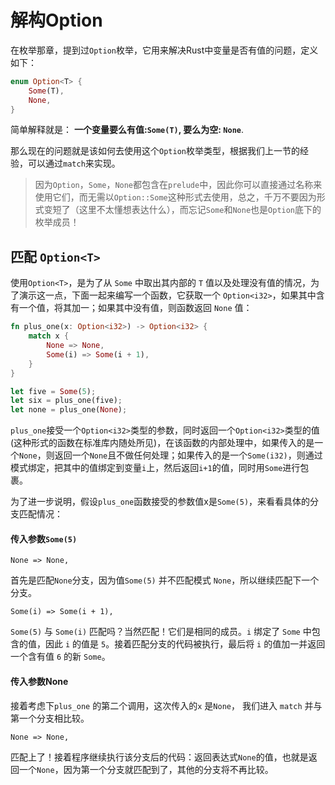 # 解构Option

在枚举那章，提到过`Option`枚举，它用来解决Rust中变量是否有值的问题，定义如下：
```rust
enum Option<T> {
    Some(T),
    None,
}
```
简单解释就是： **一个变量要么有值:`Some(T)`, 要么为空: `None`**.

那么现在的问题就是该如何去使用这个`Option`枚举类型，根据我们上一节的经验，可以通过`match`来实现。

> 因为`Option`，`Some`，`None`都包含在`prelude`中，因此你可以直接通过名称来使用它们，而无需以`Option::Some`这种形式去使用，总之，千万不要因为形式变短了（这里不太懂想表达什么），而忘记`Some`和`None`也是`Option`底下的枚举成员！

## 匹配 `Option<T>`

使用`Option<T>`，是为了从 `Some` 中取出其内部的 `T` 值以及处理没有值的情况，为了演示这一点，下面一起来编写一个函数，它获取一个 `Option<i32>`，如果其中含有一个值，将其加一；如果其中没有值，则函数返回 `None` 值：

```rust
fn plus_one(x: Option<i32>) -> Option<i32> {
    match x {
        None => None,
        Some(i) => Some(i + 1),
    }
}

let five = Some(5);
let six = plus_one(five);
let none = plus_one(None);
```

`plus_one`接受一个`Option<i32>`类型的参数，同时返回一个`Option<i32>`类型的值(这种形式的函数在标准库内随处所见)，在该函数的内部处理中，如果传入的是一个`None`，则返回一个`None`且不做任何处理；如果传入的是一个`Some(i32)`，则通过模式绑定，把其中的值绑定到变量`i`上，然后返回`i+1`的值，同时用`Some`进行包裹。


为了进一步说明，假设`plus_one`函数接受的参数值x是`Some(5)`，来看看具体的分支匹配情况：

#### 传入参数`Some(5)`
```rust,ignore
None => None,
```
首先是匹配`None`分支，因为值`Some(5)` 并不匹配模式 `None`，所以继续匹配下一个分支。

```rust,ignore
Some(i) => Some(i + 1),
```

`Some(5)` 与 `Some(i)` 匹配吗？当然匹配！它们是相同的成员。`i` 绑定了 `Some` 中包含的值，因此 `i` 的值是 `5`。接着匹配分支的代码被执行，最后将 `i` 的值加一并返回一个含有值 `6` 的新 `Some`。

#### 传入参数None
接着考虑下`plus_one` 的第二个调用，这次传入的`x` 是`None`， 我们进入 `match` 并与第一个分支相比较。

```rust,ignore
None => None,
```

匹配上了！接着程序继续执行该分支后的代码：返回表达式`None`的值，也就是返回一个`None`，因为第一个分支就匹配到了，其他的分支将不再比较。

